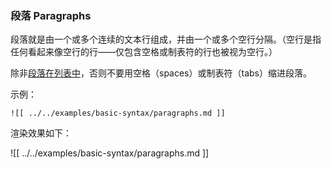 ### 段落 Paragraphs

段落就是由一个或多个连续的文本行组成，并由一个或多个空行分隔。（空行是指任何看起来像空行的行——仅包含空格或制表符的行也被视为空行。）

除非[段落在列表中](#adding-elements-in-lists)，否则不要用空格（spaces）或制表符（tabs）缩进段落。

示例：

```
![[ ../../examples/basic-syntax/paragraphs.md ]]
```

渲染效果如下：

![[ ../../examples/basic-syntax/paragraphs.md ]]